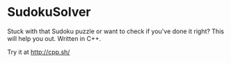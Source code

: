 # SudokuSolver
Stuck with that Sudoku puzzle or want to check if you've done it right?
This will help you out. Written in C++.

Try it at http://cpp.sh/

